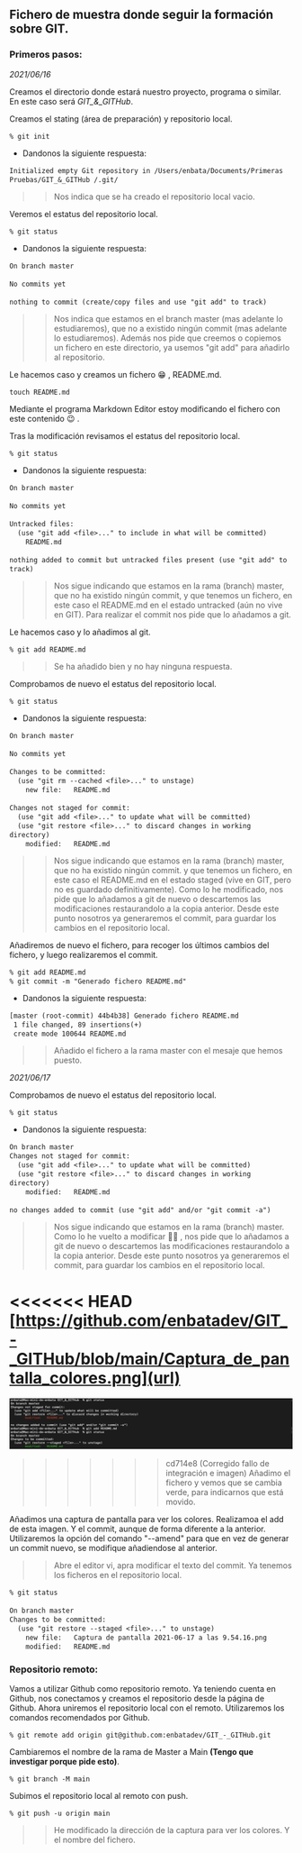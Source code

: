 ## **Fichero de muestra donde seguir la formación sobre GIT.**

### Primeros pasos:

_2021/06/16_ 
 
Creamos el directorio donde estará nuestro proyecto, programa o similar. En este caso será *GIT_&_GITHub*.

Creamos el stating (área de preparación) y repositorio local. 
```
% git init
```	

- Dandonos la siguiente respuesta: 
```
Initialized empty Git repository in /Users/enbata/Documents/Primeras Pruebas/GIT_&_GITHub /.git/
```
> > Nos indica que se ha creado el repositorio local vacio.
> >
Veremos el estatus del repositorio local.
```
% git status
```
- Dandonos la siguiente respuesta: 
```
On branch master

No commits yet

nothing to commit (create/copy files and use "git add" to track)
```
> > Nos indica que estamos en el branch master (mas adelante lo estudiaremos), que no a existido ningún commit (mas adelante lo estudiaremos). Además nos pide que creemos o copiemos un fichero en este directorio, ya usemos "git add" para añadirlo al repositorio.
> >
Le hacemos caso y creamos un fichero :grin: , README.md.
```
touch README.md
```
Mediante el programa Markdown Editor estoy modificando el fichero con este contenido :wink: .

Tras la modificación revisamos el estatus del repositorio local.
```
% git status
```
- Dandonos la siguiente respuesta: 
```
On branch master

No commits yet

Untracked files:
  (use "git add <file>..." to include in what will be committed)
	README.md

nothing added to commit but untracked files present (use "git add" to track)
```
> > Nos sigue indicando que estamos en la rama (branch) master, que no ha existido ningún commit, y que tenemos un fichero, en este caso el README.md en el estado untracked (aún no vive en GIT). Para realizar el commit nos pide que lo añadamos a git.
> >
Le hacemos caso y lo añadimos al git.
```
% git add README.md
```
> > Se ha añadido bien y no hay ninguna respuesta.
> >
Comprobamos de nuevo el estatus del repositorio local.
```
% git status
```
- Dandonos la siguiente respuesta: 
```
On branch master

No commits yet

Changes to be committed:
  (use "git rm --cached <file>..." to unstage)
	new file:   README.md

Changes not staged for commit:
  (use "git add <file>..." to update what will be committed)
  (use "git restore <file>..." to discard changes in working directory)
	modified:   README.md
```
> > Nos sigue indicando que estamos en la rama (branch) master, que no ha existido ningún commit. y que tenemos un fichero, en este caso el README.md en el estado staged (vive en GIT, pero no es guardado definitivamente). Como lo he modificado, nos pide que lo añadamos a git de nuevo o descartemos las modificaciones restaurandolo a la copia anterior. Desde este punto nosotros ya generaremos el commit, para guardar los cambios en el repositorio local.
> >
Añadiremos de nuevo el fichero, para recoger los últimos cambios del fichero, y luego realizaremos el commit.
```
% git add README.md
% git commit -m "Generado fichero README.md"
```
- Dandonos la siguiente respuesta: 
```
[master (root-commit) 44b4b38] Generado fichero README.md
 1 file changed, 89 insertions(+)
 create mode 100644 README.md
```
> > Añadido el fichero a la rama master con el mesaje que hemos puesto.
> >

_2021/06/17_

Comprobamos de nuevo el estatus del repositorio local.
```
% git status
```
- Dandonos la siguiente respuesta: 
```
On branch master
Changes not staged for commit:
  (use "git add <file>..." to update what will be committed)
  (use "git restore <file>..." to discard changes in working directory)
	modified:   README.md

no changes added to commit (use "git add" and/or "git commit -a")
```
> > Nos sigue indicando que estamos en la rama (branch) master. Como lo he vuelto a modificar :man_facepalming: , nos pide que lo añadamos a git de nuevo o descartemos las modificaciones restaurandolo a la copia anterior. Desde este punto nosotros ya generaremos el commit, para guardar los cambios en el repositorio local.
> >
<<<<<<< HEAD
[https://github.com/enbatadev/GIT_-_GITHub/blob/main/Captura_de_pantalla_colores.png](url)
=======
![](https://github.com/enbatadev/GIT_-_GITHub/blob/main/Captura_de_pantalla_colores.png)
>>>>>>> cd714e8 (Corregido fallo de integración e imagen)
> > Añadimo el fichero y vemos que se cambia verde, para indicarnos que está movido.
> >
Añadimos una captura de pantalla para ver los colores. Realizamoa el add de esta imagen. Y el commit, aunque de forma diferente a la anterior. Utilizaremos la opción del comando "--amend" para que en vez de generar un commit nuevo, se modifique añadiendose al anterior.
> > Abre el editor vi, apra modificar el texto del commit.
Ya tenemos los ficheros en el repositorio local.
```
% git status

On branch master
Changes to be committed:
  (use "git restore --staged <file>..." to unstage)
	new file:   Captura de pantalla 2021-06-17 a las 9.54.16.png
	modified:   README.md
```

### Repositorio remoto:

Vamos a utilizar Github como repositorio remoto. Ya teniendo cuenta en Github, nos conectamos y creamos el repositorio desde la página de Github. Ahora uniremos el repositorio local con el remoto. Utilizaremos los comandos recomendados por Github.
```
% git remote add origin git@github.com:enbatadev/GIT_-_GITHub.git
```
Cambiaremos el nombre de la rama de Master a Main **(Tengo que investigar porque pide esto)**.
```
% git branch -M main
```
Subimos el repositorio local al remoto con push.
```
% git push -u origin main
```
 
> > He modificado la dirección de la captura para ver los colores. Y el nombre del fichero.




























